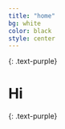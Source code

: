 ```yaml
---
title: "home"
bg: white
color: black
style: center
---
```


{: .text-purple}
<span class="fa-stack subtlecircle" style="font-size:100px; background-image:url('../img/arun_kumar.jpeg')">
</span>

# Hi
{: .text-purple}


